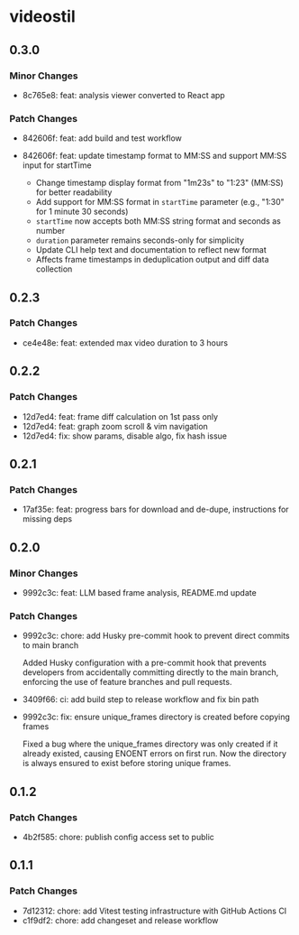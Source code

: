 # videostil

## 0.3.0

### Minor Changes

- 8c765e8: feat: analysis viewer converted to React app

### Patch Changes

- 842606f: feat: add build and test workflow
- 842606f: feat: update timestamp format to MM:SS and support MM:SS input for startTime

  - Change timestamp display format from "1m23s" to "1:23" (MM:SS) for better readability
  - Add support for MM:SS format in `startTime` parameter (e.g., "1:30" for 1 minute 30 seconds)
  - `startTime` now accepts both MM:SS string format and seconds as number
  - `duration` parameter remains seconds-only for simplicity
  - Update CLI help text and documentation to reflect new format
  - Affects frame timestamps in deduplication output and diff data collection

## 0.2.3

### Patch Changes

- ce4e48e: feat: extended max video duration to 3 hours

## 0.2.2

### Patch Changes

- 12d7ed4: feat: frame diff calculation on 1st pass only
- 12d7ed4: feat: graph zoom scroll & vim navigation
- 12d7ed4: fix: show params, disable algo, fix hash issue

## 0.2.1

### Patch Changes

- 17af35e: feat: progress bars for download and de-dupe, instructions for missing deps

## 0.2.0

### Minor Changes

- 9992c3c: feat: LLM based frame analysis, README.md update

### Patch Changes

- 9992c3c: chore: add Husky pre-commit hook to prevent direct commits to main branch

  Added Husky configuration with a pre-commit hook that prevents developers from accidentally committing directly to the main branch, enforcing the use of feature branches and pull requests.

- 3409f66: ci: add build step to release workflow and fix bin path
- 9992c3c: fix: ensure unique_frames directory is created before copying frames

  Fixed a bug where the unique_frames directory was only created if it already existed, causing ENOENT errors on first run. Now the directory is always ensured to exist before storing unique frames.

## 0.1.2

### Patch Changes

- 4b2f585: chore: publish config access set to public

## 0.1.1

### Patch Changes

- 7d12312: chore: add Vitest testing infrastructure with GitHub Actions CI
- c1f9df2: chore: add changeset and release workflow
